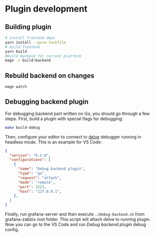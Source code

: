 # Plugin development

## Building plugin

```sh
# install frontend deps
yarn install --pure-lockfile
# build frontend
yarn build
#build backend for current platform
mage -v build:backend
```

## Rebuild backend on changes

```sh
mage watch
```

## Debugging backend plugin

For debugging backend part written on Go, you should go through a few steps. First, build a plugin with special flags for debugging:

```sh
make build-debug
```

Then, configure your editor to connect to [delve](https://github.com/go-delve/delve) debugger running in headless mode. This is an example for VS Code:
```json
{
  "version": "0.2.0",
  "configurations": [
    {
      "name": "Debug backend plugin",
      "type": "go",
      "request": "attach",
      "mode": "remote",
      "port": 3222,
      "host": "127.0.0.1",
    },
  ]
}
```

Finally, run grafana-server and then execute `./debug-backend.sh` from grafana-zabbix root folder. This script will attach delve to running plugin. Now you can go to the VS Code and run _Debug backend plugin_ debug config.
